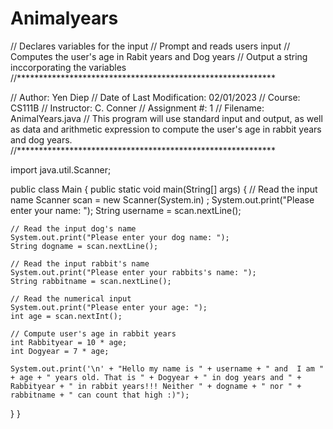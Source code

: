 # Animalyears

// Declares variables for the input
// Prompt and reads users input
// Computes the user's age in Rabit years and Dog years
// Output a string inccorporating the variables
//***********************************************************

// Author: Yen Diep
// Date of Last Modification: 02/01/2023
// Course: CS111B
// Instructor: C. Conner
// Assignment #: 1
// Filename: AnimalYears.java
// This program will use standard input and output, as well as data and arithmetic expression to compute the user's age in rabbit years and dog years.
//***********************************************************

import java.util.Scanner;


public class Main {
  public static void main(String[] args) 
  {
    // Read the input name 
      Scanner scan = new Scanner(System.in) ;
    System.out.print("Please enter your name: ");
    String username = scan.nextLine();

    // Read the input dog's name 
    System.out.print("Please enter your dog name: ");
    String dogname = scan.nextLine();

    // Read the input rabbit's name 
    System.out.print("Please enter your rabbits's name: ");
    String rabbitname = scan.nextLine();

    // Read the numerical input
    System.out.print("Please enter your age: ");
    int age = scan.nextInt();

    // Compute user's age in rabbit years
    int Rabbityear = 10 * age;
    int Dogyear = 7 * age;
    
    System.out.print('\n' + "Hello my name is " + username + " and  I am " + age + " years old. That is " + Dogyear + " in dog years and " + Rabbityear + " in rabbit years!!! Neither " + dogname + " nor " + rabbitname + " can count that high :)");
  }
}
